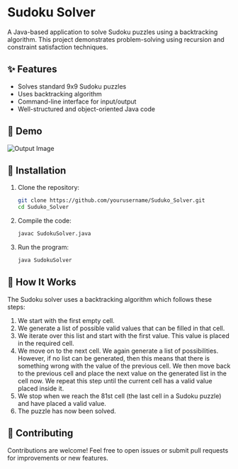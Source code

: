 # Sudoku Solver

A Java-based application to solve Sudoku puzzles using a backtracking algorithm. This project demonstrates problem-solving using recursion and constraint satisfaction techniques.

## ✨ Features

- Solves standard 9x9 Sudoku puzzles
- Uses backtracking algorithm
- Command-line interface for input/output
- Well-structured and object-oriented Java code

## 📸 Demo

![Output Image](img.jpg)

## 🚀 Installation

1. Clone the repository:
   ```bash
   git clone https://github.com/yourusername/Suduko_Solver.git
   cd Suduko_Solver
   ```

2. Compile the code:
   ```bash
   javac SudokuSolver.java
   ```

3. Run the program:
   ```bash
   java SudokuSolver
   ```

## 🧠 How It Works

The Sudoku solver uses a backtracking algorithm which follows these steps:

1. We start with the first empty cell.
2. We generate a list of possible valid values that can be filled in that cell.
3. We iterate over this list and start with the first value. This value is placed in the required cell.
4. We move on to the next cell. We again generate a list of possibilities. However, if no list can be generated, then this means that there is something wrong with the value of the previous cell. We then move back to the previous cell and place the next value on the generated list in the cell now. We repeat this step until the current cell has a valid value placed inside it.
5. We stop when we reach the 81st cell (the last cell in a Sudoku puzzle) and have placed a valid value.
6. The puzzle has now been solved.

## 🤝 Contributing

Contributions are welcome! Feel free to open issues or submit pull requests for improvements or new features.